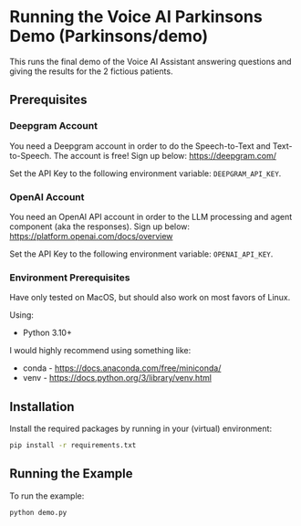 # Running the Voice AI Parkinsons Demo (Parkinsons/demo)

This runs the final demo of the Voice AI Assistant answering questions and giving the results for the 2 fictious patients.

## Prerequisites

### Deepgram Account

You need a Deepgram account in order to do the Speech-to-Text and Text-to-Speech. The account is free! Sign up below:
https://deepgram.com/

Set the API Key to the following environment variable: `DEEPGRAM_API_KEY`.

### OpenAI Account

You need an OpenAI API account in order to the LLM processing and agent component (aka the responses). Sign up below:
https://platform.openai.com/docs/overview

Set the API Key to the following environment variable: `OPENAI_API_KEY`.

### Environment Prerequisites

Have only tested on MacOS, but should also work on most favors of Linux.

Using:

- Python 3.10+

I would highly recommend using something like:

- conda - <https://docs.anaconda.com/free/miniconda/>
- venv - <https://docs.python.org/3/library/venv.html>

## Installation

Install the required packages by running in your (virtual) environment:

```bash
pip install -r requirements.txt
```

## Running the Example

To run the example:

```bash
python demo.py
```
